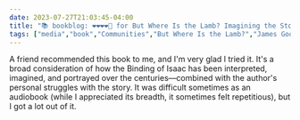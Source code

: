 ---date: 2023-07-27T21:03:45-04:00title: "📚 bookblog: ❤️❤️❤️❤️🖤 for But Where Is the Lamb? Imagining the Story of Abraham and Isaac, by James Goodman"tags: ["media","book","Communities","But Where Is the Lamb?","James Goodman","Abraham","Isaac","Binding of Isaac"]---A friend recommended this book to me, and I'm very glad I tried it. It's a broad consideration of how the Binding of Isaac has been interpreted, imagined, and portrayed over the centuries—combined with the author's personal struggles with the story. It was difficult sometimes as an audiobook (while I appreciated its breadth, it sometimes felt repetitious), but I got a lot out of it.